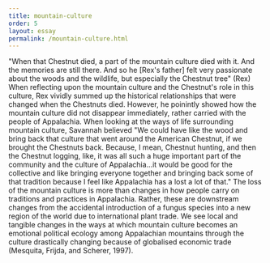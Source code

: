 ```yaml
---
title: mountain-culture
order: 5
layout: essay
permalink: /mountain-culture.html
---
```


"When that Chestnut died, a part of the mountain culture died with it. And the memories are still there. And so he [Rex's father] felt very passionate about the woods and the wildlife, but especially the Chestnut tree" (Rex)
When reflecting upon the mountain culture and the Chestnut's role in this culture, Rex vividly summed up the historical relationships that were changed when the Chestnuts died. However, he poinintly showed how the mountain culture did not disappear immediately, rather carried with the people of Appalachia. When looking at the ways of life surrounding mountain culture, Savannah believed 
"We could have like the wood and bring back that culture that went around the American Chestnut, if we brought the Chestnuts back. Because, I mean, Chestnut hunting, and then the Chestnut logging, like, it was all such a huge important part of the community and the culture of Appalachia...it would be good for the collective and like bringing everyone together and bringing back some of that tradition because I feel like Appalachia has a lost a lot of that."
The loss of the mountain culture is more than changes in how people carry on traditions and practices in Appalachia. Rather, these are downstream changes from the accidental introduction of a fungus species into a new region of the world due to international plant trade. We see local and tangible changes in the ways at which mountain culture becomes an emotional political ecology among Appalachian mountains through the culture drastically changing because of globalised economic trade (Mesquita, Frijda, and Scherer, 1997).
